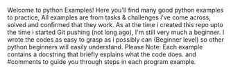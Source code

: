 Welcome to python Examples! Here you'll find many good python examples to practice, 
All examples are from tasks & challenges i've come across, solved and confirmed that they work. 
As at the time i created this repo upto the time i started Git pushing (not long ago), I'm still very much a beginner. 
I wrote the codes as easy to grasp as i possibly can (Beginner level) so other python beginners will easily understand. 
Please Note: Each example contains a docstring that briefly explains what the code does.
and #comments to guide you through steps in each program example. 
